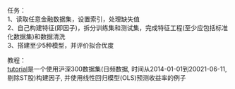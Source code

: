 任务：  
1、读取任意金融数据集，设置索引，处理缺失值  
2、自己构建特征(即因子)，拆分训练集和测试集，完成特征工程(至少应包括标准化数据集)和数据清洗  
3、搭建至少5种模型，并评价拟合优度

教程：  
[tutorial](https://github.com/HaoningChen/ScutQuant/blob/main/%E5%AE%9E%E8%B7%B5%E6%A1%88%E4%BE%8B/tutorial.ipynb)是一个使用沪深300数据集(日频数据, 时间从2014-01-01到20021-06-11, 剔除ST股)构建因子, 并使用线性回归模型(OLS)预测收益率的例子
